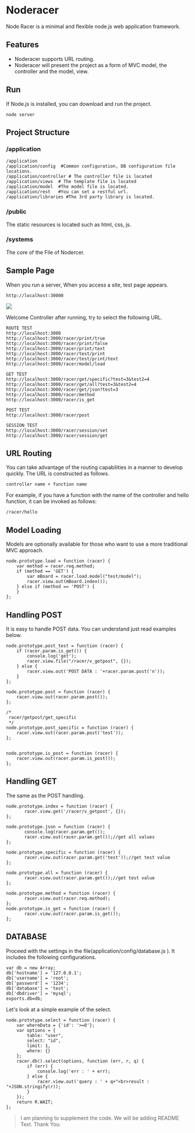 # Noderacer

Node Racer is a minimal and flexible node.js web application framework. 


## Features ##
- Noderacer supports URL routing.
- Noderacer will present the project as a form of MVC model, the controller and the model, view.


## Run ##

If Node.js is installed, you can download and run the project.

	node server

## Project Structure ##


### /application ###

	/application
	/application/config  #Common configuration, DB configuration file locations.
	/application/controller # The controller file is located
	/application/views  # The template file is located
	/application/model  #The model file is located.
	/application/rest   #You can set a restful url.
	/application/libraries #The 3rd party library is located.

### /public ###

The static resources is located such as html, css, js.

### /systems ###

The core of the File of Nodercer.

## Sample Page ##

When you run a server, When you access a site, test page appears.

	http://localhost:30000

![](http://cfile26.uf.tistory.com/image/24643B37570BC8132D86C9)

Welcome Controller after running, try to select the following URL.

	ROUTE TEST
	http://localhost:3000
	http://localhost:3000/racer/print/true
	http://localhost:3000/racer/print/false
	http://localhost:3000/racer/print/text
	http://localhost:3000/racer/test/print
	http://localhost:3000/racer/test/print/text
	http://localhost:3000/racer/model/load
	
	GET TEST
	http://localhost:3000/racer/get/specific?test=3&test2=4
	http://localhost:3000/racer/get/all?test=3&test2=4
	http://localhost:3000/racer/get/json?test=3
	http://localhost:3000/racer/method
	http://localhost:3000/racer/is_get
	
	POST TEST
	http://localhost:3000/racer/post
	
	SESSION TEST
	http://localhost:3000/racer/session/set
	http://localhost:3000/racer/session/get


## URL Routing ##
You can take advantage of the routing capabilities in a manner to develop quickly. The URL is constructed as follows.

	controller name + function name

For example, if you have a function with the name of the controller and hello function, it can be invoked as follows:


	/racer/hello


## Model Loading ##

Models are optionally available for those who want to use a more traditional MVC approach.

	
	node.prototype.load = function (racer) {
	    var method = racer.req.method;
	    if (method == 'GET') {        
	        var mBoard = racer.load.model("test/model");
	        racer.view.out(mBoard.index());
	    } else if (method == 'POST') {
	    }    
	};



## Handling POST ##


It is easy to handle POST data. You can understand just read examples below.
	
	node.prototype.post_test = function (racer) {
	    if (racer.param.is_get()) {
	        console.log('get');
	        racer.view.file("/racer/v_getpost", {});
	    } else {
	        racer.view.out('POST DATA : '+racer.param.post('n'));
	    }
	};
	
	node.prototype.post = function (racer) {
	    racer.view.out(racer.param.post());
	};
	
	/*
	 racer/getpost/get_specific
	 */
	node.prototype.post_specific = function (racer) {
	    racer.view.out(racer.param.post('test'));
	};
	
	
	node.prototype.is_post = function (racer) {
	    racer.view.out(racer.param.is_post());
	};


## Handling GET ##

The same as the POST handling.

	node.prototype.index = function (racer) {    
	       racer.view.get('/racer/v_getpost', {});
	};
	
	node.prototype.json = function (racer) {    
	       console.log(racer.param.get());
	       racer.view.out(racer.param.get());//get all values
	};
	
	node.prototype.specific = function (racer) {
	       racer.view.out(racer.param.get('test'));//get test value
	};
	
	node.prototype.all = function (racer) {       
	       racer.view.out(racer.param.get());//get test value
	};
	
	node.prototype.method = function (racer) {
	       racer.view.out(racer.req.method);
	};
	node.prototype.is_get = function (racer) {
	       racer.view.out(racer.param.is_get());
	};


## DATABASE ##

Proceed with the settings in the file(application/config/database.js ). It includes the following configurations.

	var db = new Array;
	db['hostname'] = '127.0.0.1';
	db['username'] = 'root';
	db['password'] = '1234';
	db['database'] = 'test';
	db['dbdriver'] = 'mysql';
	exports.db=db;

Let's look at a simple example of the select.

	node.prototype.select = function (racer) {
	    var whereData = {'id': '>=0'};
	    var options = {
	        table: "user",
	        select: "id",
	        limit: 1,
	        where: {}
	    };
	    racer.db().select(options, function (err, r, q) {
	        if (err) {
	            console.log('err : ' + err);
	        } else {            
	            racer.view.out('query : ' + q+"<br>result : "+JSON.stringify(r));
	        }
	    });
	    return R.WAIT;
	}; 



> I am planning to supplement the code. We will be adding README Text.
> Thank You.
